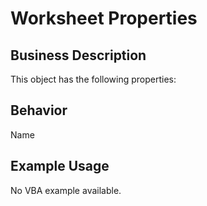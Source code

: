 # Worksheet Properties

## Business Description
This object has the following properties:

## Behavior
Name

## Example Usage
No VBA example available.